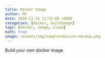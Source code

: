 ```yaml
---
title: Docker Image
author: MP
date: 2020-11-21 11:33:00 +0800
categories: [docker, buildimage]
tags: [docker, image, cloud]
math: true
image: /assets/img/sample/devices-mockup.png
---
```


Build your own docker image
